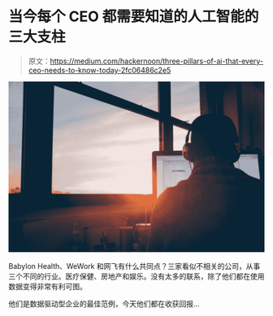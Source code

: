 # 当今每个 CEO 都需要知道的人工智能的三大支柱

> 原文：<https://medium.com/hackernoon/three-pillars-of-ai-that-every-ceo-needs-to-know-today-2fc06486c2e5>

![](img/c55bd8690bcabfee08af36b2166293ef.png)

Babylon Health、WeWork 和网飞有什么共同点？三家看似不相关的公司，从事三个不同的行业。医疗保健、房地产和娱乐。没有太多的联系，除了他们都在使用数据变得非常有利可图。

他们是数据驱动型企业的最佳范例，今天他们都在收获回报…